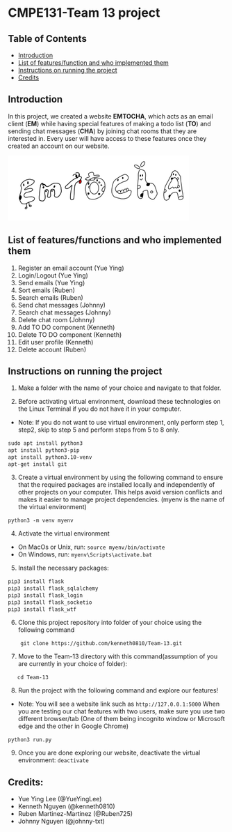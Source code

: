 # CMPE131-Team 13 project

## Table of Contents 
 - [Introduction](#introduction)
 - [List of features/function and who implemented them](#list-of-featuresfunction-and-who-implemented-them)
 - [Instructions on running the project](#instructions-on-running-the-project)
 - [Credits](#credits)

## Introduction 
In this project, we created a website **EMTOCHA**, which acts as an email client (**EM**) while having special features of making a todo list (**TO**) and sending chat messages (**CHA**) by joining chat rooms that they are interested in. Every user will have access to these features once they created an account on our website. 

![Alt text](app/static/131_logo.jpg?raw=true)

## List of features/functions and who implemented them 
1. Register an email account (Yue Ying)
2. Login/Logout (Yue Ying)
3. Send emails (Yue Ying)
4. Sort emails (Ruben)
5. Search emails (Ruben)
6. Send chat messages (Johnny)
7. Search chat messages (Johnny)
8. Delete chat room (Johnny)
9. Add TO DO component (Kenneth)
10. Delete TO DO component (Kenneth)
11. Edit user profile (Kenneth)
12. Delete account (Ruben)

## Instructions on running the project
1. Make a folder with the name of your choice and navigate to that folder. 

2. Before activating virtual environment, download these technologies on the Linux Terminal if you do not have it in your computer. 
- Note: If you do not want to use virtual environment, only perform step 1, step2, skip to step 5 and perform steps from 5 to 8 only. 
```
sudo apt install python3
apt install python3-pip
apt install python3.10-venv
apt-get install git
```

3. Create a virtual environment by using the following command to ensure that the required packages are installed locally and independently of other projects on your computer. This helps avoid version conflicts and makes it easier to manage project dependencies. (myenv is the name of the virtual environment)
```
python3 -m venv myenv
```

4. Activate the virtual environment
- On MacOs or Unix, run: ```source myenv/bin/activate```
- On Windows, run: ```myenv\Scripts\activate.bat```

5. Install the necessary packages: 
```
pip3 install flask
pip3 install flask_sqlalchemy
pip3 install flask_login
pip3 install flask_socketio
pip3 install flask_wtf
```
6.  Clone this project repository into folder of your choice using the following command
```
    git clone https://github.com/kenneth0810/Team-13.git
```

7. Move to the Team-13 directory with this command(assumption of you are currently in your choice of folder): 
```
   cd Team-13
```
8. Run the project with the following command and explore our features!
- Note: You will see a website link such as ```http://127.0.0.1:5000```
When you are testing our chat features with two users, make sure you use two different browser/tab (One of them being incognito window or Microsoft edge and the other in Google Chrome)
```
python3 run.py
```

9. Once you are done exploring our website, deactivate the virtual environment: 
```deactivate ```

## Credits: 
- Yue Ying Lee (@YueYingLee)
- Kenneth Nguyen (@kenneth0810)
- Ruben Martinez-Martinez (@Ruben725)
- Johnny Nguyen (@johnny-txt)

